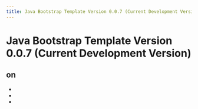 ```yaml
---
title: Java Bootstrap Template Version 0.0.7 (Current Development Version)
---
```

# Java Bootstrap Template Version 0.0.7 (Current Development Version)

## on
-
-
-